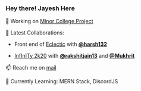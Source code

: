 ### Hey there! Jayesh Here 

🔭 Working on [Minor College Project](https://github.com/jayeshbhole/Project-Flow)

👯 Latest Collaborations: 

   - Front end of [Eclectic](https://eclecticiiitp.in) with **[@harsh132](https://github.com/harsh132)**
 
   - [InfInITy 2k20](https://infinity.iiitp.ac.in) with **[@rakshitjain13](https://github.com/rakshitjain13)** and **[@Mukhrit](https://github.com/Mukhrit)**

📫 Reach me on [mail](jayeshbhole123@gmail.com)

🌱 Currently Learning: MERN Stack, DiscordJS
<!--
**jayeshbhole/jayeshbhole** is a ✨ _special_ ✨ repository because its `README.md` (this file) appears on your GitHub profile.-->
